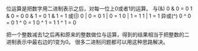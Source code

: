 位运算是把数字用二进制表示之后，对每一位上0或者1的运算。
与(&)    0 & 0 = 0   1 & 0 = 0   0 & 1 = 0   1 & 1 = 1
或(|)    0 | 0 = 0   1 | 0 = 1   0 | 1 = 1   1 | 1 = 1
异或(^)  0 ^ 0 = 0   1 ^ 0 = 1   0 ^ 1 = 1   1 ^ 1 = 0

把一个整数减去1之后再和原来的整数做位与运算，得到的结果相当于把整数的二进制表示中最右边的1变为0。
很多二进制问题都可以用这种思路解决。